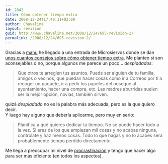 ```yaml
---
id: 2842
title: Cómo obtener tiempo extra
date: 2008-12-24T17:49:11+02:00
author: Chavalina
layout: revision
guid: http://www.chavalina.net/2008/12/24/695-revision-2/
permalink: /2008/12/24/695-revision-2/
---
```

Gracias a <a href="http://proletarium.org/" target="_blank">manu</a> he llegado a una entrada de Microsiervos donde se dan <a href="http://www.microsiervos.com/archivo/mundoreal/como-obtener-tiempo-extra.html" target="_blank">unos cuantos consejos sobre c&oacute;mo obtener tiempo extra</a>. Me planteo si son aconsejables o no, porque algunos me parece un poco… _despiadados_:

> Que otros te arreglen tus asuntos. Puede ser alguien de tu familia, amigos o vecinos, que puedan hacer cosas como ir a Correos por ti a recoger un paquete, ir a pedir los papeles del noseque al ayuntamiento, hacer una compra, etc. Las madres aburridas suelen ser la mejor opci&oacute;n, novias, también sirven.

quizá _despiadado_ no es la palabra más adecuada, pero es la que quiero decir.  
Y luego hay alguno que deber&iacute;a aplicarme, pero muy en serio: 

> Planifica a qué quieres dedicar tu tiempo. No se puede hacer todo a la vez. Si eres de los que empiezan mil cosas y no acabas ninguna, contr&oacute;late y haz menos cosas. Todo lo que hagas y no lo acabes será probablemente tiempo perdido directamente.

Me llega a preocupar mi nivel de <a href="http://chavalina.net/comentar.php?idpost=603" target="_blank">procrastinaci&oacute;n</a> y tengo que hacer algo para ser más eficiente (en todos los aspectos).